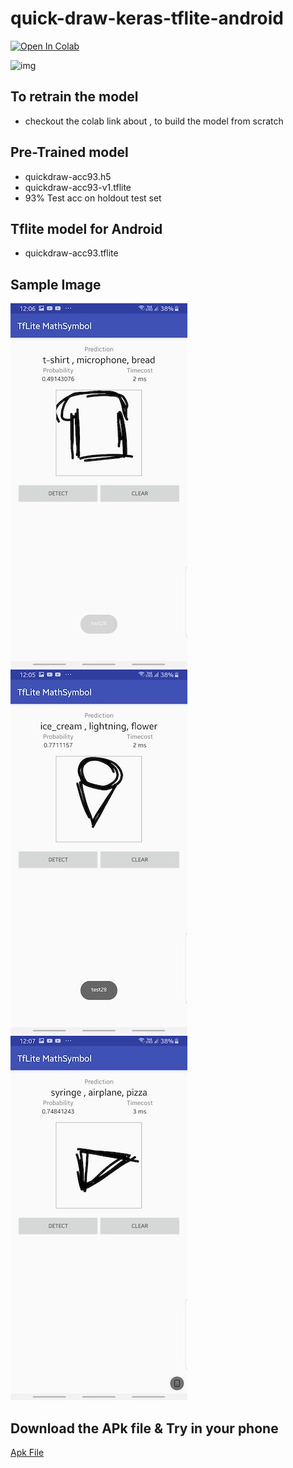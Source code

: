 # quick-draw-keras-tflite-android


[![Open In Colab](https://colab.research.google.com/assets/colab-badge.svg)](https://colab.research.google.com/github/balaprasanna/quick-draw-keras-tflite-android/blob/master/Quick_Draw_Keras_Sketcher.ipynb)


![img](https://github.com/googlecreativelab/quickdraw-dataset/raw/master/preview.jpg)

## To retrain the model
- checkout the colab link about , to build the model from scratch

## Pre-Trained model
- quickdraw-acc93.h5 
- quickdraw-acc93-v1.tflite
- 93% Test acc on holdout test set

## Tflite model for Android
- quickdraw-acc93.tflite


## Sample Image
![img](./out.jpg)
![img](./out1.jpg)
![img](./out2.jpg)


## Download the APk file & Try in your phone
[Apk File](https://raw.githubusercontent.com/balaprasanna/quick-draw-keras-tflite-android/master/android/app/build/outputs/apk/debug/app-debug.apk)
